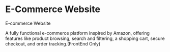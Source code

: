 # E-Commerce Website
E-commerce Website

A fully functional e-commerce platform inspired by Amazon, offering features like product browsing, search and filtering, a shopping cart, secure checkout, and order tracking.(FrontEnd Only)
